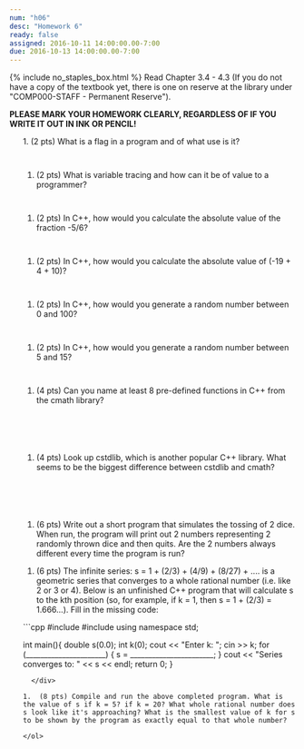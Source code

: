 ```yaml
---
num: "h06"
desc: "Homework 6"
ready: false
assigned: 2016-10-11 14:00:00.00-7:00
due: 2016-10-13 14:00:00.00-7:00
---
```


{% include no_staples_box.html %}
Read Chapter 3.4 - 4.3 (If you do not have a copy of the textbook yet, there is one on reserve at the library under "COMP000-STAFF - Permanent Reserve").

<b>PLEASE MARK YOUR HOMEWORK CLEARLY, REGARDLESS OF IF YOU WRITE IT OUT IN INK OR PENCIL!</b>

<ol markdown="1">
1.	(2 pts) What is a flag in a program and of what use is it?
  <div style="margin-bottom:3em"></div>

1.	(2 pts) What is variable tracing and how can it be of value to a programmer?
  <div style="margin-bottom:3em"></div>

1.	(2 pts) In C++, how would you calculate the absolute value of the fraction -5/6?
  <div style="margin-bottom:3em"></div>

1.	(2 pts) In C++, how would you calculate the absolute value of (-19 + 4 + 10)?
  <div style="margin-bottom:3em"></div>

1.	(2 pts) In C++, how would you generate a random number between 0 and 100?
  <div style="margin-bottom:3em"></div>

1.	(2 pts) In C++, how would you generate a random number between 5 and 15?
  <div style="margin-bottom:3em"></div>

1.	(4 pts) Can you name at least 8 pre-defined functions in C++ from the cmath library?
  <div style="margin-bottom:6em"></div>

1.	(4 pts) Look up cstdlib, which is another popular C++ library. What seems to be the biggest difference between cstdlib and cmath?
  <div style="margin-bottom:6em"></div>

1.	(6 pts) Write out a short program that simulates the tossing of 2 dice. When run, the program will print out 2 numbers representing 2 randomly thrown dice and then quits. Are the 2 numbers always different every time the program is run?

  <div class="pagebreak"></div>

1.	(6 pts) The infinite series: s = 1 + (2/3) + (4/9) + (8/27) + .... is a geometric series that converges to a whole rational number (i.e. like 2 or 3 or 4). Below is an unfinished C++ program that will calculate s to the kth position (so, for example, if k = 1, then s = 1 + (2/3) = 1.666...). Fill in the missing code:
  <div style="margin-bottom:1em"></div>

  <div markdown="1">
```cpp
#include <iostream>
#include <cmath>
using namespace std;

int main(){
    double s(0.0);
    int k(0);
    cout << "Enter k: ";
    cin >> k;
    for (______________________) { 
        s = _______________________; }
    cout << "Series converges to: " << s << endl;
    return 0;
}
```
  </div>

1.	(8 pts) Compile and run the above completed program. What is the value of s if k = 5? if k = 20? What whole rational number does s look like it's approaching? What is the smallest value of k for s to be shown by the program as exactly equal to that whole number?

</ol>
